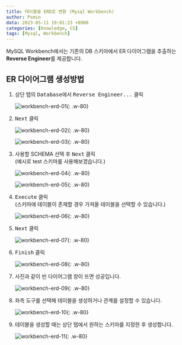 ```yaml
---
title: 테이블을 ERD로 변환 (Mysql Workbench)
author: Psmin
data: 2023-05-11 19:01:23 +0900
categories: [Knowledge, CS]
tags: [Mysql, Workbench]
---
```


MySQL Workbench에서는 기존의 DB 스키마에서 ER 다이어그램을 추출하는 **Reverse Engineer**를 제공합니다.

## ER 다이어그램 생성방법

1. 상단 탭의 <kbd>Database</kbd>에서 <kbd>Reverse Engineer...</kbd> 클릭

   ![workbench-erd-01](/assets/img/workbench-erd-01.png){: .w-80}

2. <kbd>Next</kbd> 클릭

   ![workbench-erd-02](/assets/img/workbench-erd-02.png){: .w-80}

   ![workbench-erd-03](/assets/img/workbench-erd-03.png){: .w-80}

3. 사용할 SCHEMA 선택 후 <kbd>Next</kbd> 클릭  
   (예시로 test 스키마를 사용해보겠습니다.)

   ![workbench-erd-04](/assets/img/workbench-erd-04.png){: .w-80}

   ![workbench-erd-05](/assets/img/workbench-erd-05.png){: .w-80}

4. <kbd>Execute</kbd> 클릭  
   (스키마에 테이블이 존재할 경우 가져올 테이블을 선택할 수 있습니다.)

   ![workbench-erd-06](/assets/img/workbench-erd-06.png){: .w-80}

5. <kbd>Next</kbd> 클릭

   ![workbench-erd-07](/assets/img/workbench-erd-07.png){: .w-80}

6. <kbd>Finish</kbd> 클릭

   ![workbench-erd-08](/assets/img/workbench-erd-08.png){: .w-80}

7. 사진과 같이 빈 다이어그램 창이 뜨면 성공입니다.

   ![workbench-erd-09](/assets/img/workbench-erd-09.png){: .w-80}

8. 좌측 도구를 선택해 테이블을 생성하거나 관계를 설정할 수 있습니다.

   ![workbench-erd-10](/assets/img/workbench-erd-10.png){: .w-80}

9. 테이블을 생성할 때는 상단 탭에서 원하는 스키마를 지정한 후 생성합니다.

   ![workbench-erd-11](/assets/img/workbench-erd-11.png){: .w-80}
